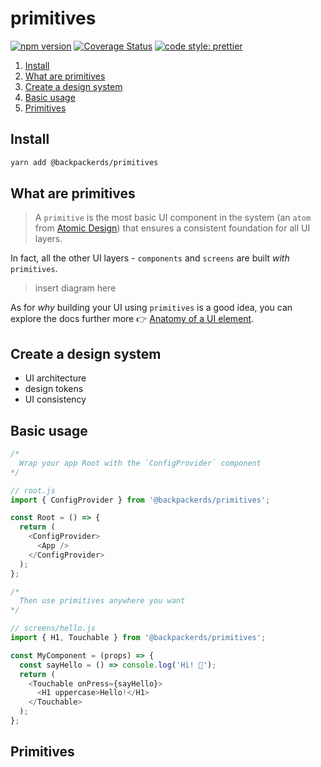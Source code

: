 # primitives

[![npm version](https://img.shields.io/npm/v/@backpackerds/primitives)](https://www.npmjs.com/package/@backpackerds/primitives)
[![Coverage Status](https://coveralls.io/repos/github/backpackerds/primitives/badge.svg?branch=master)](https://coveralls.io/github/backpackerds/primitives?branch=master)
[![code style: prettier](https://img.shields.io/badge/code_style-prettier-ff69b4.svg)](https://github.com/prettier/prettier)

1. [Install](#Install)
1. [What are primitives](#what-are-primitives)
1. [Create a design system](#create-a-design-system)
1. [Basic usage](#basic-usage)
1. [Primitives](#primitives)

## Install

```bash
yarn add @backpackerds/primitives
```

## What are primitives

> A `primitive` is the most basic UI component in the system (an `atom` from [Atomic Design](http://atomicdesign.bradfrost.com/chapter-2/#atoms)) that ensures a consistent foundation for all UI layers.

In fact, all the other UI layers - `components` and `screens` are built _with_ `primitives`.

> insert diagram here

As for _why_ building your UI using `primitives` is a good idea, you can explore the docs further more 👉 [Anatomy of a UI element](./docs/anatomy-of-a-ui-element.md).

## Create a design system

- UI architecture
- design tokens
- UI consistency

## Basic usage

```js
/*
  Wrap your app Root with the `ConfigProvider` component
*/

// root.js
import { ConfigProvider } from '@backpackerds/primitives';

const Root = () => {
  return (
    <ConfigProvider>
      <App />
    </ConfigProvider>
  );
};

/*
  Then use primitives anywhere you want
*/

// screens/hello.js
import { H1, Touchable } from '@backpackerds/primitives';

const MyComponent = (props) => {
  const sayHello = () => console.log('Hi! 👋');
  return (
    <Touchable onPress={sayHello}>
      <H1 uppercase>Hello!</H1>
    </Touchable>
  );
};
```

## Primitives
